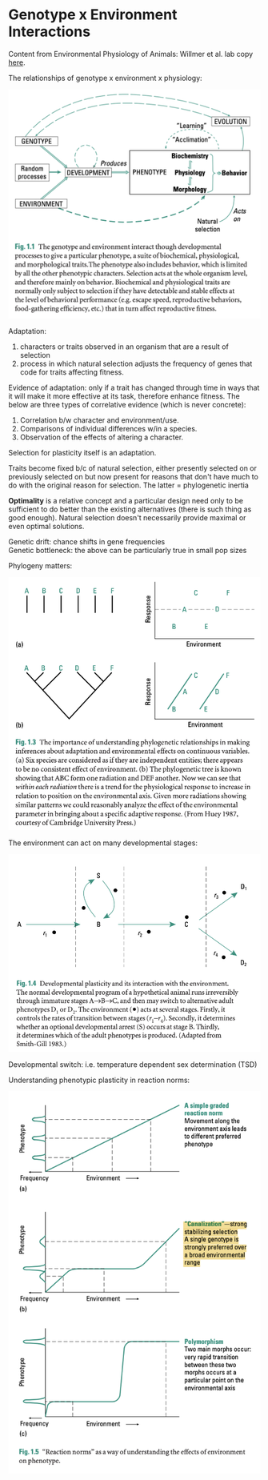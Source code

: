 # Genotype x Environment Interactions

Content from Environmental Physiology of Animals: Willmer et al. lab copy [here](https://drive.google.com/drive/u/0/folders/1oV94QeIa_lDELfBGx3MmiYcWrxikD8Uk).

The relationships of genotype x environment x physiology:

![gxe](https://github.com/emmastrand/EmmaStrand_Notebook/blob/master/Comprehensive-Exams/Putnam-exam/GenxEnv.png?raw=true)

Adaptation:  
1. characters or traits observed in an organism that are a result of selection  
2. process in which natural selection adjusts the frequency of genes that code for traits affecting fitness.

Evidence of adaptation: only if a trait has changed through time in ways that it will make it more effective at its task, therefore enhance fitness. The below are three types of correlative evidence (which is never concrete):  
1. Correlation b/w character and environment/use.  
2. Comparisons of individual differences w/in a species.  
3. Observation of the effects of altering a character.

Selection for plasticity itself is an adaptation. 

Traits become fixed b/c of natural selection, either presently selected on or previously selected on but now present for reasons that don't have much to do with the original reason for selection. The latter = phylogenetic inertia

**Optimality** is a relative concept and a particular design need only to be sufficient to do better than the existing alternatives (there is such thing as good enough). Natural selection doesn't necessarily provide maximal or even optimal solutions.

Genetic drift: chance shifts in gene frequencies  
Genetic bottleneck: the above can be particularly true in small pop sizes

Phylogeny matters:

![phylo](https://github.com/emmastrand/EmmaStrand_Notebook/blob/master/Comprehensive-Exams/Putnam-exam/phylo-vs-env.png?raw=true)

The environment can act on many developmental stages:  

![dev](https://github.com/emmastrand/EmmaStrand_Notebook/blob/master/Comprehensive-Exams/Putnam-exam/developmental-plasticity.png?raw=true)

Developmental switch: i.e. temperature dependent sex determination (TSD)

Understanding phenotypic plasticity in reaction norms:

![rxn-norm](https://github.com/emmastrand/EmmaStrand_Notebook/blob/master/Comprehensive-Exams/Putnam-exam/rxn-norm.png?raw=true)
